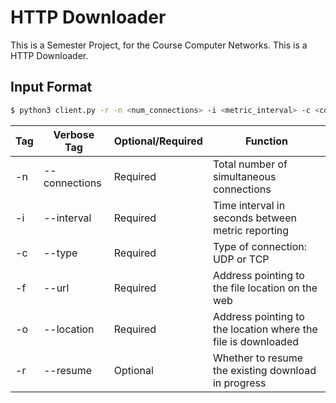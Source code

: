 # HTTP Downloader

This is a Semester Project, for the Course Computer Networks. This is a HTTP Downloader.

## Input Format
```bash
$ python3 client.py -r -n <num_connections> -i <metric_interval> -c <connection_type> -f <file_location> -o <output_location>
```
|Tag|Verbose Tag|Optional/Required|Function|
|--|--|--|--|
|-n|\-\-connections|Required|Total number of simultaneous connections|
|-i|\-\-interval|Required|Time interval in seconds between metric reporting|
|-c|\-\-type|Required|Type of connection: UDP or TCP|
|-f|\-\-url|Required|Address pointing to the file location on the web|
|-o|\-\-location|Required|Address pointing to the location where the file is downloaded|
|-r|\-\-resume|Optional|Whether to resume the existing download in progress|